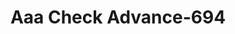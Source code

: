 ---
f_zip-code: 63775
f_state-code: MO
title: Aaa Check Advance-694
f_phone: 573-547-3278
f_city-only: Perryville
f_address: 2018 Lake Dr Perryville
f_location-unique-id: '694'
slug: aaa-check-advance-694
updated-on: '2024-05-30T13:46:58.046Z'
created-on: '2024-05-30T13:36:59.803Z'
published-on: '2024-05-30T13:54:32.469Z'
f_city-state: cms/city/perryville-mo.md
f_company: cms/company/aaa-check-advance.md
f_state: cms/state/missouri.md
layout: '[payday-loan].html'
tags: payday-loan
---